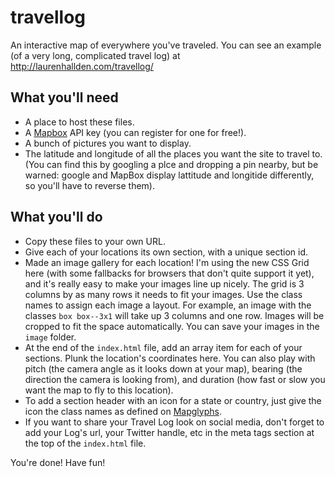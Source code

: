 # travellog
An interactive map of everywhere you've traveled. You can see an example (of a very long, complicated travel log) at http://laurenhallden.com/travellog/

## What you'll need

- A place to host these files.
- A [Mapbox](https://www.mapbox.com/) API key (you can register for one for free!).
- A bunch of pictures you want to display.
- The latitude and longitude of all the places you want the site to travel to. (You can find this by googling a plce and dropping a pin nearby, but be warned: google and MapBox display lattitude and longitide differently, so you'll have to reverse them).

## What you'll do
- Copy these files to your own URL.
- Give each of your locations its own section, with a unique section id.
- Made an image gallery for each location! I'm using the new CSS Grid here (with some fallbacks for browsers that don't quite support it yet), and it's really easy to make your images line up nicely. The grid is 3 columns by as many rows it needs to fit your images. Use the class names to assign each image a layout. For example, an image with the classes `box box--3x1` will take up 3 columns and one row. Images will be cropped to fit the space automatically. You can save your images in the `image` folder.
- At the end of the `index.html` file, add an array item for each of your sections. Plunk the location's coordinates here. You can also play with pitch (the camera angle as it looks down at your map), bearing (the direction the camera is looking from), and duration (how fast or slow you want the map to fly to this location).
- To add a section header with an icon for a state or country, just give the icon the class names as defined on [Mapglyphs](http://mapglyphs.com/cheatsheet).
- If you want to share your Travel Log look on social media, don't forget to add your Log's url, your Twitter handle, etc in the meta tags section at the top of the `index.html` file.

You're done! Have fun!
